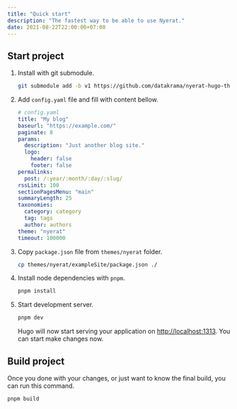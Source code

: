 ```yaml
---
title: "Quick start"
description: "The fastest way to be able to use Nyerat."
date: 2021-08-22T22:00:00+07:00
---
```


## Start project

1. Install with git submodule.

   ```bash
   git submodule add -b v1 https://github.com/datakrama/nyerat-hugo-theme.git themes/nyerat
   ```

2. Add `config.yaml` file and fill with content bellow.

   ```yaml
   # config.yaml
   title: "My blog"
   baseurl: "https://example.com/"
   paginate: 8
   params:
     description: "Just another blog site."
     logo:
       header: false
       footer: false
   permalinks:
     post: /:year/:month/:day/:slug/
   rssLimit: 100
   sectionPagesMenu: "main"
   summaryLength: 25
   taxonomies:
     category: category
     tag: tags
     author: authors
   theme: "nyerat"
   timeout: 100000
   ```

3. Copy `package.json` file from `themes/nyerat` folder.

   ```bash
   cp themes/nyerat/exampleSite/package.json ./
   ```

4. Install node dependencies with `pnpm`.

   ```bash
   pnpm install
   ```

5. Start development server.

   ```bash
   pnpm dev
   ```

   Hugo will now start serving your application on <http://localhost:1313>. You
   can start make changes now.

## Build project

Once you done with your changes, or just want to know the final build, you can
run this command.

```bash
pnpm build
```
